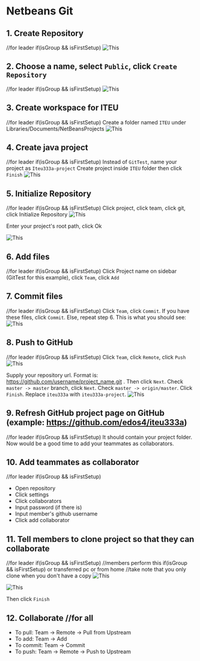 # Netbeans Git

## 1. Create Repository 
//for leader if(isGroup && isFirstSetup)
![This](https://raw.githubusercontent.com/edos4/iteu333a/master/assets/1.create_repo.png)


## 2. Choose a name, select `Public`, click `Create Repository` 
//for leader if(isGroup && isFirstSetup)
![This](https://raw.githubusercontent.com/edos4/iteu333a/master/assets/2.name.png)


## 3. Create workspace for ITEU 
//for leader if(isGroup && isFirstSetup)
Create a folder named `ITEU` under Libraries/Documents/NetBeansProjects
![This](https://raw.githubusercontent.com/edos4/iteu333a/master/assets/3.create_workspace.png)


## 4. Create java project 
//for leader if(isGroup && isFirstSetup)
Instead of `GitTest`, name your project as `Iteu333a-project`
Create project inside `ITEU` folder then click `Finish`
![This](https://raw.githubusercontent.com/edos4/iteu333a/master/assets/4.create_project.png)


## 5. Initialize Repository
//for leader if(isGroup && isFirstSetup)
Click project, click team, click git, click Initialize Repository
![This](https://raw.githubusercontent.com/edos4/iteu333a/master/assets/5.initialize_repository.png)


Enter your project's root path, click Ok

![This](https://raw.githubusercontent.com/edos4/iteu333a/master/assets/6.initialize_repository_2.png)


## 6. Add files 
//for leader if(isGroup && isFirstSetup)
Click Project name on sidebar (GitTest for this example), click `Team`, click `Add`

## 7. Commit files 
//for leader if(isGroup && isFirstSetup)
Click `Team`, click `Commit`. If you have these files, click `Commit`. Else, repeat step 6. This is what you should see:
![This](https://raw.githubusercontent.com/edos4/iteu333a/master/assets/7.commit.png)

## 8. Push to GitHub 
//for leader if(isGroup && isFirstSetup)
Click `Team`, click `Remote`, click `Push`
![This](https://raw.githubusercontent.com/edos4/iteu333a/master/assets/8.push.png)

Supply your repository url. Format is: https://github.com/username/project_name.git . Then click `Next`. Check `master -> master` branch, click `Next`. Check `master -> origin/master`. Click `Finish`. Replace `iteu333a` with `iteu333a-project`.
![This](https://raw.githubusercontent.com/edos4/iteu333a/master/assets/8.push_2.png)

## 9. Refresh GitHub project page on GitHub (example: https://github.com/edos4/iteu333a) 
//for leader if(isGroup && isFirstSetup)
It should contain your project folder. Now would be a good time to add your teammates as collaborators.

## 10. Add teammates as collaborator
//for leader if(isGroup && isFirstSetup)
* Open repository
* Click settings
* Click collaborators
* Input password (if there is)
* Input member's github username
* Click add collaborator

## 11. Tell members to clone project so that they can collaborate 
//for leader if(isGroup && isFirstSetup)
//members perform this if(isGroup && isFirstSetup) or transferred pc or from home
//take note that you only clone when you don't have a copy
![This](https://raw.githubusercontent.com/edos4/iteu333a/master/assets/11.clone.png)

![This](https://raw.githubusercontent.com/edos4/iteu333a/master/assets/12.clone_2.png)

Then click `Finish`

## 12. Collaborate //for all
* To pull: Team -> Remote -> Pull from Upstream
* To add: Team -> Add
* To commit: Team -> Commit
* To push: Team -> Remote -> Push to Upstream
